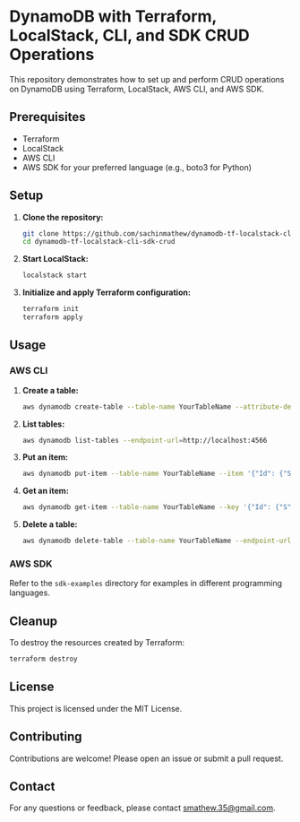 # DynamoDB with Terraform, LocalStack, CLI, and SDK CRUD Operations

This repository demonstrates how to set up and perform CRUD operations on DynamoDB using Terraform, LocalStack, AWS CLI, and AWS SDK.

## Prerequisites

- Terraform
- LocalStack
- AWS CLI
- AWS SDK for your preferred language (e.g., boto3 for Python)

## Setup

1. **Clone the repository:**

    ```sh
    git clone https://github.com/sachinmathew/dynamodb-tf-localstack-cli-sdk-crud.git
    cd dynamodb-tf-localstack-cli-sdk-crud
    ```

2. **Start LocalStack:**

    ```sh
    localstack start
    ```

3. **Initialize and apply Terraform configuration:**

    ```sh
    terraform init
    terraform apply
    ```

## Usage

### AWS CLI

1. **Create a table:**

    ```sh
    aws dynamodb create-table --table-name YourTableName --attribute-definitions AttributeName=Id,AttributeType=S --key-schema AttributeName=Id,KeyType=HASH --provisioned-throughput ReadCapacityUnits=5,WriteCapacityUnits=5 --endpoint-url=http://localhost:4566
    ```

2. **List tables:**

    ```sh
    aws dynamodb list-tables --endpoint-url=http://localhost:4566
    ```

3. **Put an item:**

    ```sh
    aws dynamodb put-item --table-name YourTableName --item '{"Id": {"S": "123"}, "Name": {"S": "John Doe"}}' --endpoint-url=http://localhost:4566
    ```

4. **Get an item:**

    ```sh
    aws dynamodb get-item --table-name YourTableName --key '{"Id": {"S": "123"}}' --endpoint-url=http://localhost:4566
    ```

5. **Delete a table:**

    ```sh
    aws dynamodb delete-table --table-name YourTableName --endpoint-url=http://localhost:4566
    ```

### AWS SDK

Refer to the `sdk-examples` directory for examples in different programming languages.

## Cleanup

To destroy the resources created by Terraform:

```sh
terraform destroy
```

## License

This project is licensed under the MIT License.

## Contributing

Contributions are welcome! Please open an issue or submit a pull request.

## Contact

For any questions or feedback, please contact [smathew.35@gmail.com](mailto:smathew.35@gmail.com).
